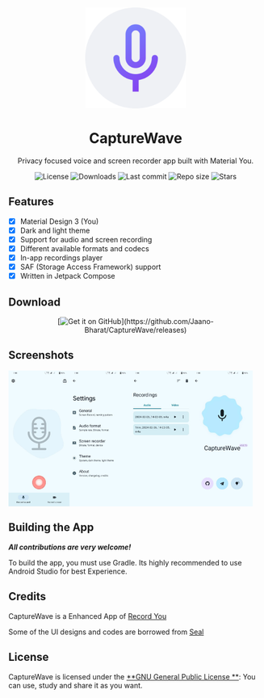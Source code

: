 <!-- ---------- Header ---------- -->
<div align="center">
  <img width="200" height="200" src="fastlane/metadata/android/en-US/images/icon.png">
  <h1>CaptureWave</h1>
<p>Privacy focused voice and screen recorder app built with Material You.</p>

<!-- ---------- Badges ---------- -->
  <div align="center">
    <img alt="License" src="https://img.shields.io/github/license/Jaano-Bharat/CaptureWave?color=c3e7ff&style=flat-square">
    <img alt="Downloads" src="https://img.shields.io/github/downloads/Jaano-Bharat/CaptureWave/total.svg?color=c3e7ff&style=flat-square">
    <img alt="Last commit" src="https://img.shields.io/github/last-commit/Jaano-Bharat/CaptureWave?color=c3e7ff&style=flat-square">
    <img alt="Repo size" src="https://img.shields.io/github/repo-size/Jaano-Bharat/CaptureWave?color=c3e7ff&style=flat-square">
    <img alt="Stars" src="https://img.shields.io/github/stars/Jaano-Bharat/CaptureWave?color=c3e7ff&style=flat-square">
    <br>
</div>
</div>

<!-- ---------- Description ---------- -->

## Features

- [x] Material Design 3 (You)
- [x] Dark and light theme
- [X] Support for audio and screen recording
- [X] Different available formats and codecs
- [X] In-app recordings player
- [X] SAF (Storage Access Framework) support
- [X] Written in Jetpack Compose

<!-- ---------- Download ---------- -->

## Download

<div align="center">
  [<img src="https://raw.githubusercontent.com/vadret/android/master/assets/get-github.png" alt="Get it on GitHub" height="80">](https://github.com/Jaano-Bharat/CaptureWave/releases)
</div>


<!-- ---------- Screenshots ---------- -->

## Screenshots

<div style="display: flex">
  <img src="fastlane/metadata/android/en-US/images/phoneScreenshots/1.png" width="24%">
  <img src="fastlane/metadata/android/en-US/images/phoneScreenshots/2.png" width="24%">  
  <img src="fastlane/metadata/android/en-US/images/phoneScreenshots/3.png" width="24%">
  <img src="fastlane/metadata/android/en-US/images/phoneScreenshots/4.png" width="24%">
</div>

<!-- ---------- Contribution ---------- -->

## Building the App

***All contributions are very welcome!***

To build the app, you must use Gradle. Its highly recommended to use Android Studio for best
Experience.

## Credits

CaptureWave is a Enhanced App of [Record You](https://github.com/you-apps/RecordYou)

Some of the UI designs and codes are borrowed from [Seal](https://github.com/JunkFood02/Seal)

## License

CaptureWave is licensed under the [**GNU General Public License
**](https://www.gnu.org/licenses/gpl.html): You can use, study and share it as you want.